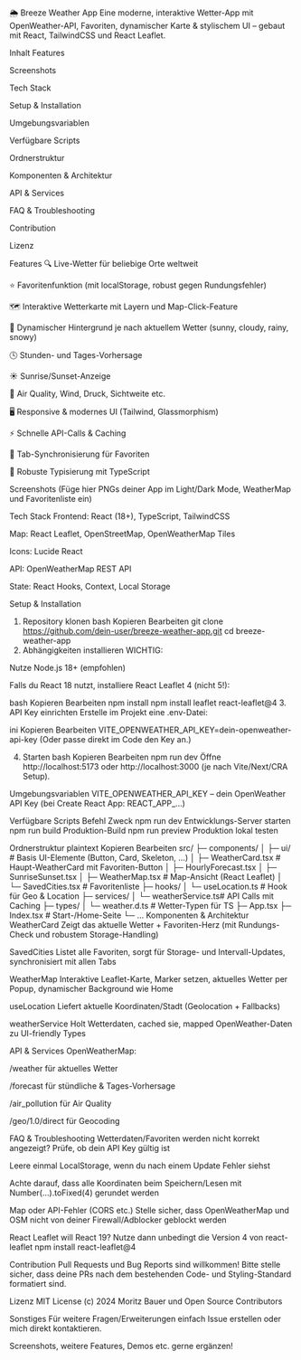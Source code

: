 🌦️ Breeze Weather App
Eine moderne, interaktive Wetter-App mit OpenWeather-API, Favoriten, dynamischer Karte & stylischem UI – gebaut mit React, TailwindCSS und React Leaflet.

Inhalt
Features

Screenshots

Tech Stack

Setup & Installation

Umgebungsvariablen

Verfügbare Scripts

Ordnerstruktur

Komponenten & Architektur

API & Services

FAQ & Troubleshooting

Contribution

Lizenz

Features
🔍 Live-Wetter für beliebige Orte weltweit

⭐ Favoritenfunktion (mit localStorage, robust gegen Rundungsfehler)

🗺️ Interaktive Wetterkarte mit Layern und Map-Click-Feature

🎨 Dynamischer Hintergrund je nach aktuellem Wetter (sunny, cloudy, rainy, snowy)

🕓 Stunden- und Tages-Vorhersage

☀️ Sunrise/Sunset-Anzeige

💨 Air Quality, Wind, Druck, Sichtweite etc.

🖥️ Responsive & modernes UI (Tailwind, Glassmorphism)

⚡ Schnelle API-Calls & Caching

👥 Tab-Synchronisierung für Favoriten

🧠 Robuste Typisierung mit TypeScript

Screenshots
(Füge hier PNGs deiner App im Light/Dark Mode, WeatherMap und Favoritenliste ein)

Tech Stack
Frontend: React (18+), TypeScript, TailwindCSS

Map: React Leaflet, OpenStreetMap, OpenWeatherMap Tiles

Icons: Lucide React

API: OpenWeatherMap REST API

State: React Hooks, Context, Local Storage

Setup & Installation
1. Repository klonen
bash
Kopieren
Bearbeiten
git clone https://github.com/dein-user/breeze-weather-app.git
cd breeze-weather-app
2. Abhängigkeiten installieren
WICHTIG:

Nutze Node.js 18+ (empfohlen)

Falls du React 18 nutzt, installiere React Leaflet 4 (nicht 5!):

bash
Kopieren
Bearbeiten
npm install
npm install leaflet react-leaflet@4
3. API Key einrichten
Erstelle im Projekt eine .env-Datei:

ini
Kopieren
Bearbeiten
VITE_OPENWEATHER_API_KEY=dein-openweather-api-key
(Oder passe direkt im Code den Key an.)

4. Starten
bash
Kopieren
Bearbeiten
npm run dev
Öffne http://localhost:5173 oder http://localhost:3000 (je nach Vite/Next/CRA Setup).

Umgebungsvariablen
VITE_OPENWEATHER_API_KEY – dein OpenWeather API Key
(bei Create React App: REACT_APP_...)

Verfügbare Scripts
Befehl	Zweck
npm run dev	Entwicklungs-Server starten
npm run build	Produktion-Build
npm run preview	Produktion lokal testen

Ordnerstruktur
plaintext
Kopieren
Bearbeiten
src/
├─ components/
│  ├─ ui/              # Basis UI-Elemente (Button, Card, Skeleton, ...)
│  ├─ WeatherCard.tsx  # Haupt-WeatherCard mit Favoriten-Button
│  ├─ HourlyForecast.tsx
│  ├─ SunriseSunset.tsx
│  ├─ WeatherMap.tsx   # Map-Ansicht (React Leaflet)
│  └─ SavedCities.tsx  # Favoritenliste
├─ hooks/
│  └─ useLocation.ts   # Hook für Geo & Location
├─ services/
│  └─ weatherService.ts# API Calls mit Caching
├─ types/
│  └─ weather.d.ts     # Wetter-Typen für TS
├─ App.tsx
├─ Index.tsx           # Start-/Home-Seite
└─ ...
Komponenten & Architektur
WeatherCard
Zeigt das aktuelle Wetter + Favoriten-Herz (mit Rundungs-Check und robustem Storage-Handling)

SavedCities
Listet alle Favoriten, sorgt für Storage- und Intervall-Updates, synchronisiert mit allen Tabs

WeatherMap
Interaktive Leaflet-Karte, Marker setzen, aktuelles Wetter per Popup, dynamischer Background wie Home

useLocation
Liefert aktuelle Koordinaten/Stadt (Geolocation + Fallbacks)

weatherService
Holt Wetterdaten, cached sie, mapped OpenWeather-Daten zu UI-friendly Types

API & Services
OpenWeatherMap:

/weather für aktuelles Wetter

/forecast für stündliche & Tages-Vorhersage

/air_pollution für Air Quality

/geo/1.0/direct für Geocoding

FAQ & Troubleshooting
Wetterdaten/Favoriten werden nicht korrekt angezeigt?
Prüfe, ob dein API Key gültig ist

Leere einmal LocalStorage, wenn du nach einem Update Fehler siehst

Achte darauf, dass alle Koordinaten beim Speichern/Lesen mit Number(...).toFixed(4) gerundet werden

Map oder API-Fehler (CORS etc.)
Stelle sicher, dass OpenWeatherMap und OSM nicht von deiner Firewall/Adblocker geblockt werden

React Leaflet will React 19?
Nutze dann unbedingt die Version 4 von react-leaflet
npm install react-leaflet@4

Contribution
Pull Requests und Bug Reports sind willkommen!
Bitte stelle sicher, dass deine PRs nach dem bestehenden Code- und Styling-Standard formatiert sind.

Lizenz
MIT License
(c) 2024 Moritz Bauer und Open Source Contributors

Sonstiges
Für weitere Fragen/Erweiterungen einfach Issue erstellen oder mich direkt kontaktieren.

Screenshots, weitere Features, Demos etc. gerne ergänzen!


